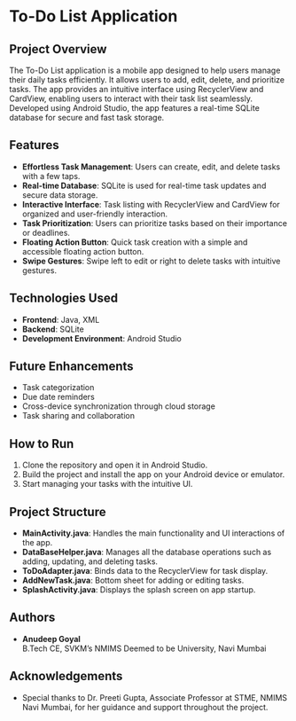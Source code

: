 # To-Do List Application

## Project Overview
The To-Do List application is a mobile app designed to help users manage their daily tasks efficiently. It allows users to add, edit, delete, and prioritize tasks. The app provides an intuitive interface using RecyclerView and CardView, enabling users to interact with their task list seamlessly. Developed using Android Studio, the app features a real-time SQLite database for secure and fast task storage.

## Features
- **Effortless Task Management**: Users can create, edit, and delete tasks with a few taps.
- **Real-time Database**: SQLite is used for real-time task updates and secure data storage.
- **Interactive Interface**: Task listing with RecyclerView and CardView for organized and user-friendly interaction.
- **Task Prioritization**: Users can prioritize tasks based on their importance or deadlines.
- **Floating Action Button**: Quick task creation with a simple and accessible floating action button.
- **Swipe Gestures**: Swipe left to edit or right to delete tasks with intuitive gestures.

## Technologies Used
- **Frontend**: Java, XML
- **Backend**: SQLite
- **Development Environment**: Android Studio

## Future Enhancements
- Task categorization
- Due date reminders
- Cross-device synchronization through cloud storage
- Task sharing and collaboration

## How to Run
1. Clone the repository and open it in Android Studio.
2. Build the project and install the app on your Android device or emulator.
3. Start managing your tasks with the intuitive UI.

## Project Structure
- **MainActivity.java**: Handles the main functionality and UI interactions of the app.
- **DataBaseHelper.java**: Manages all the database operations such as adding, updating, and deleting tasks.
- **ToDoAdapter.java**: Binds data to the RecyclerView for task display.
- **AddNewTask.java**: Bottom sheet for adding or editing tasks.
- **SplashActivity.java**: Displays the splash screen on app startup.

## Authors
- **Anudeep Goyal**  
  B.Tech CE, SVKM’s NMIMS Deemed to be University, Navi Mumbai

## Acknowledgements
- Special thanks to Dr. Preeti Gupta, Associate Professor at STME, NMIMS Navi Mumbai, for her guidance and support throughout the project.
